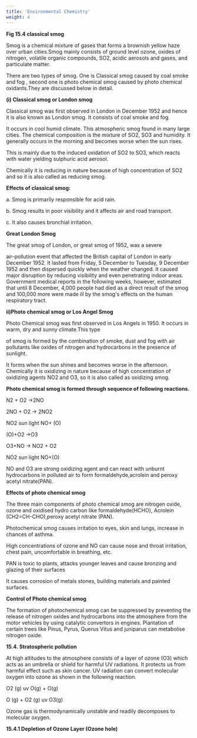```yaml
---
title: 'Environmental Chemistry'
weight: 4
---
```



**Fig 15.4 classical smog**

Smog is a chemical mixture of gases that forms a brownish yellow haze over urban cities.Smog mainly consists of ground level ozone, oxides of nitrogen, volatile organic compounds, SO2, acidic aerosols and gases, and particulate matter.

There are two types of smog. One is Classical smog caused by coal smoke and fog , second one is photo chemical smog caused by photo chemical oxidants.They are discussed below in detail.

**(i) Classical smog or London smog**

Classical smog was first observed in London in December 1952 and hence it is also known as London smog. It consists of coal smoke and fog.

It occurs in cool humid climate. This atmospheric smog found in many large cities. The chemical composition is the mixture of SO2, SO3 and humidity. It generally occurs in the morning and becomes worse when the sun rises.

This is mainly due to the induced oxidation of SO2 to SO3, which reacts with water yielding sulphuric acid aerosol.




  

Chemically it is reducing in nature because of high concentration of SO2 and so it is also called as reducing smog.

**Effects of classical smog:**

a. Smog is primarily responsible for acid rain.

b. Smog results in poor visibility and it affects air and road transport.

c. It also causes bronchial irritation.

**Great London Smog**

The great smog of London, or great smog of 1952, was a severe

air-pollution event that affected the British capital of London in early December 1952. It lasted from Friday, 5 December to Tuesday, 9 December 1952 and then dispersed quickly when the weather changed. It caused major disruption by reducing visibility and even penetrating indoor areas. Government medical reports in the following weeks, however, estimated that until 8 December, 4,000 people had died as a direct result of the smog and 100,000 more were made ill by the smog's effects on the human respiratory tract.

**ii)Photo chemical smog or Los Angel Smog**

Photo Chemical smog was first observed in Los Angels in 1950. It occurs in warm, dry and sunny climate.This type  

of smog is formed by the combination of smoke, dust and fog with air pollutants like oxides of nitrogen and hydrocarbons in the presence of sunlight.

It forms when the sun shines and becomes worse in the afternoon. Chemically it is oxidizing in nature because of high concentration of oxidizing agents NO2 and O3, so it is also called as oxidizing smog.

**Photo chemical smog is formed through sequence of following reactions.**

N2 + O2 →2NO

2NO + O2 → 2NO2

NO2 sun light NO+ (O)

(O)+O2 →O3

O3+NO → NO2 + O2

NO2 sun light NO+(O)

NO and O3 are strong oxidizing agent and can react with unburnt hydrocarbons in polluted air to form formaldehyde,acrolein and peroxy acetyl nitrate(PAN).

**Effects of photo chemical smog**

The three main components of photo chemical smog are nitrogen oxide, ozone and oxidised hydro carbon like formaldehyde(HCHO), Acrolein (CH2=CH-CHO),peroxy acetyl nitrate (PAN).

Photochemical smog causes irritation to eyes, skin and lungs, increase in chances of asthma.




  

High concentrations of ozone and NO can cause nose and throat irritation, chest pain, uncomfortable in breathing, etc.

PAN is toxic to plants, attacks younger leaves and cause bronzing and glazing of their surfaces

It causes corrosion of metals stones, building materials and painted surfaces.

**Control of Photo chemical smog**

The formation of photochemical smog can be suppressed by preventing the release of nitrogen oxides and hydrocarbons into the atmosphere from the motor vehicles by using catalytic convertors in engines. Plantation of certain trees like Pinus, Pyrus, Querus Vitus and juniparus can metabolise nitrogen oxide.

**15.4. Stratospheric pollution**

At high altitudes to the atmosphere consists of a layer of ozone (O3) which acts as an umbrella or shield for harmful UV radiations. It protects us from harmful effect such as skin cancer. UV radiation can convert molecular oxygen into ozone as shown in the following reaction.

O2 (g) uv O(g) + O(g)

O (g) + O2 (g) uv O3(g)

Ozone gas is thermodynamically unstable and readily decomposes to molecular oxygen.  

**15.4.1 Depletion of Ozone Layer (Ozone hole)**